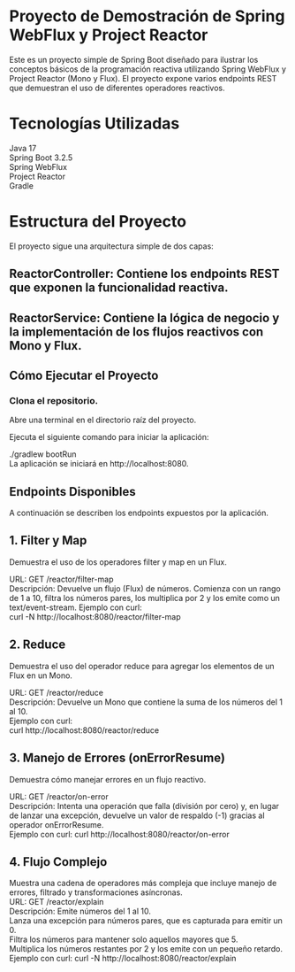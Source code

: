 # Proyecto de Demostración de Spring WebFlux y Project Reactor<br>
Este es un proyecto simple de Spring Boot diseñado para ilustrar los conceptos básicos de la programación reactiva utilizando Spring WebFlux y Project Reactor (Mono y Flux). El proyecto expone varios endpoints REST que demuestran el uso de diferentes operadores reactivos.


# Tecnologías Utilizadas
Java 17<br>
Spring Boot 3.2.5<br>
Spring WebFlux<br>
Project Reactor<br>
Gradle<br>
# Estructura del Proyecto<br>
El proyecto sigue una arquitectura simple de dos capas:<br>


## ReactorController: Contiene los endpoints REST que exponen la funcionalidad reactiva.<br>
## ReactorService: Contiene la lógica de negocio y la implementación de los flujos reactivos con Mono y Flux.<br>
## Cómo Ejecutar el Proyecto<br>
### Clona el repositorio.<br>


Abre una terminal en el directorio raíz del proyecto.<br>


Ejecuta el siguiente comando para iniciar la aplicación:<br>


./gradlew bootRun<br>
La aplicación se iniciará en http://localhost:8080.<br>


## Endpoints Disponibles<br>
A continuación se describen los endpoints expuestos por la aplicación.<br>


## 1. Filter y Map<br>
Demuestra el uso de los operadores filter y map en un Flux.<br>


URL: GET /reactor/filter-map<br>
Descripción: Devuelve un flujo (Flux) de números. Comienza con un rango de 1 a 10, filtra los números pares, los multiplica por 2 y los emite como un text/event-stream.
Ejemplo con curl:<br>
curl -N http://localhost:8080/reactor/filter-map<br>
## 2. Reduce<br>
Demuestra el uso del operador reduce para agregar los elementos de un Flux en un Mono.<br>


URL: GET /reactor/reduce<br>
Descripción: Devuelve un Mono que contiene la suma de los números del 1 al 10.<br>
Ejemplo con curl:<br>
curl http://localhost:8080/reactor/reduce
## 3. Manejo de Errores (onErrorResume)<br>
Demuestra cómo manejar errores en un flujo reactivo.<br>


URL: GET /reactor/on-error<br>
Descripción: Intenta una operación que falla (división por cero) y, en lugar de lanzar una excepción, devuelve un valor de respaldo (-1) gracias al operador onErrorResume.<br>
Ejemplo con curl:
curl http://localhost:8080/reactor/on-error<br>
## 4. Flujo Complejo<br>
Muestra una cadena de operadores más compleja que incluye manejo de errores, filtrado y transformaciones asíncronas.<br>
URL: GET /reactor/explain<br>
Descripción:
Emite números del 1 al 10.<br>
Lanza una excepción para números pares, que es capturada para emitir un 0.<br>
Filtra los números para mantener solo aquellos mayores que 5.<br>
Multiplica los números restantes por 2 y los emite con un pequeño retardo.
Ejemplo con curl:
curl -N http://localhost:8080/reactor/explain
